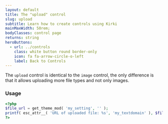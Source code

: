```yaml
---
layout: default
title: The "upload" control
slug: upload
subtitle: Learn how to create controls using Kirki
mainMaxWidth: 50rem;
bodyClasses: control page
returns: string
heroButtons:
  - url: ../controls
    class: white button round border-only
    icon: fa fa-arrow-circle-o-left
    label: Back to Controls
---
```


The `upload` control is identical to the `image` control, the only difference is that it allows uploading more file types and not only images.

### Usage

```php
<?php
$file_url = get_theme_mod( 'my_setting', '' );
printf( esc_attr__( 'URL of uploaded file: %s', 'my_textdomain' ), $file_url );
?>
```
